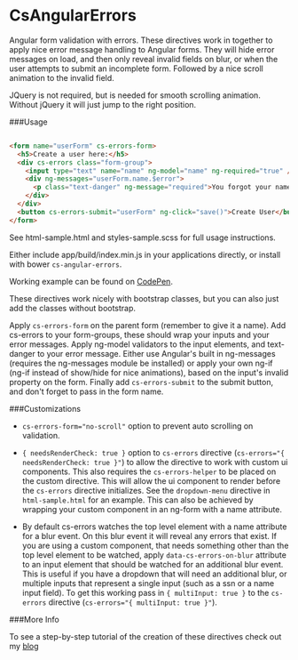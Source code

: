 # CsAngularErrors

Angular form validation with errors. These directives work in together to apply nice error message handling to 
Angular forms. They will hide error messages on load, and then only reveal invalid fields on blur, or when the user
attempts to submit an incomplete form. Followed by a nice scroll animation to the invalid field.
 
JQuery is not required, but is needed for smooth scrolling animation. Without jQuery it will just jump to the right position.

###Usage

```html 

<form name="userForm" cs-errors-form>
  <h5>Create a user here:</h5>
  <div cs-errors class="form-group">
    <input type="text" name="name" ng-model="name" ng-required="true" />
    <div ng-messages="userForm.name.$error">
      <p class="text-danger" ng-message="required">You forgot your name.</p>
    </div>
  </div>
  <button cs-errors-submit="userForm" ng-click="save()">Create User</button>
</form>

```

See html-sample.html and styles-sample.scss for full usage instructions. 

Either include app/build/index.min.js in your applications directly, or install with bower `cs-angular-errors`.

Working example can be found on [CodePen](http://codepen.io/codyschaaf/pen/qONaJw).

These directives work nicely with bootstrap classes, but you can also just add the classes without bootstrap.

Apply `cs-errors-form` on the parent form (remember to give it a name). Add cs-errors to your form-groups, these should 
wrap your inputs and your error messages. Apply ng-model validators to the input elements, and text-danger to your error
message. Either use Angular's built in ng-messages (requires the ng-messages module be installed) or apply your own ng-if 
(ng-if instead of show/hide for nice animations), based on the input's invalid property on the form. Finally add 
`cs-errors-submit` to the submit button, and don't forget to pass in the form name. 

###Customizations

- `cs-errors-form="no-scroll"` option to prevent auto scrolling on validation.
 
- `{ needsRenderCheck: true }` option to `cs-errors` directive (`cs-errors="{ needsRenderCheck: true }"`) to allow the directive
to work with custom ui components. This also requires the `cs-errors-helper` to be placed on the custom directive. This will allow 
the ui component to render before the `cs-errors` directive initializes. See the `dropdown-menu` directive in `html-sample.html` 
for an example. This can also be achieved by wrapping your custom component in an ng-form with a name attribute.

- By default cs-errors watches the top level element with a name attribute for a blur event. On this blur event it will
reveal any errors that exist. If you are using a custom component, that needs something other than the top level element
to be watched, apply `data-cs-errors-on-blur` attribute to an input element that should be watched for an additional blur event. 
This is useful if you have a dropdown that will need an additional blur, or multiple inputs that represent a single input (such as 
a ssn or a name input field). To get this working pass in `{ multiInput: true }` to the `cs-errors` directive (`cs-errors="{ multiInput: true }"`).


###More Info

To see a step-by-step tutorial of the creation of these directives check out my [blog](http://blog.codyschaaf.com/2015/09/14/angular-form-errors.html)
